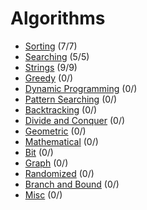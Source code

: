 # Algorithms

* [Sorting](https://github.com/shamy1st/algorithms-sorting) (7/7)
* [Searching](https://github.com/shamy1st/algorithms-searching) (5/5)
* [Strings](https://github.com/shamy1st/algorithms-strings) (9/9)
* [Greedy](https://github.com/shamy1st/algorithms-greedy) (0/)
* [Dynamic Programming](https://github.com/shamy1st/algorithms-dynamic-programming) (0/)
* [Pattern Searching](https://github.com/shamy1st/algorithms-pattern-searching) (0/)
* [Backtracking](https://github.com/shamy1st/algorithms-backtracking/) (0/)
* [Divide and Conquer](https://github.com/shamy1st/algorithms-divide-conquer) (0/)
* [Geometric](https://github.com/shamy1st/algorithms-geometric) (0/)
* [Mathematical](https://github.com/shamy1st/algorithms-mathematical) (0/)
* [Bit](https://github.com/shamy1st/algorithms-bit) (0/)
* [Graph](https://github.com/shamy1st/algorithms-graph) (0/)
* [Randomized](https://github.com/shamy1st/algorithms-randomized) (0/)
* [Branch and Bound](https://github.com/shamy1st/algorithms-branch-bound) (0/)
* [Misc](https://github.com/shamy1st/algorithms-misc) (0/)
